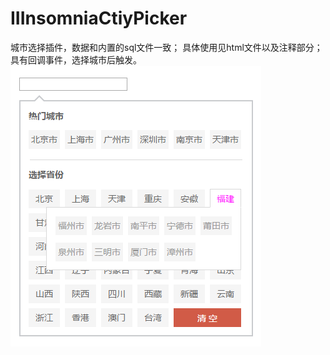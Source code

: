# IIInsomniaCtiyPicker
城市选择插件，数据和内置的sql文件一致；
具体使用见html文件以及注释部分；
具有回调事件，选择城市后触发。
![image](https://github.com/IIInsomnia/IIInsomniaCtiyPicker/raw/master/view.png)
